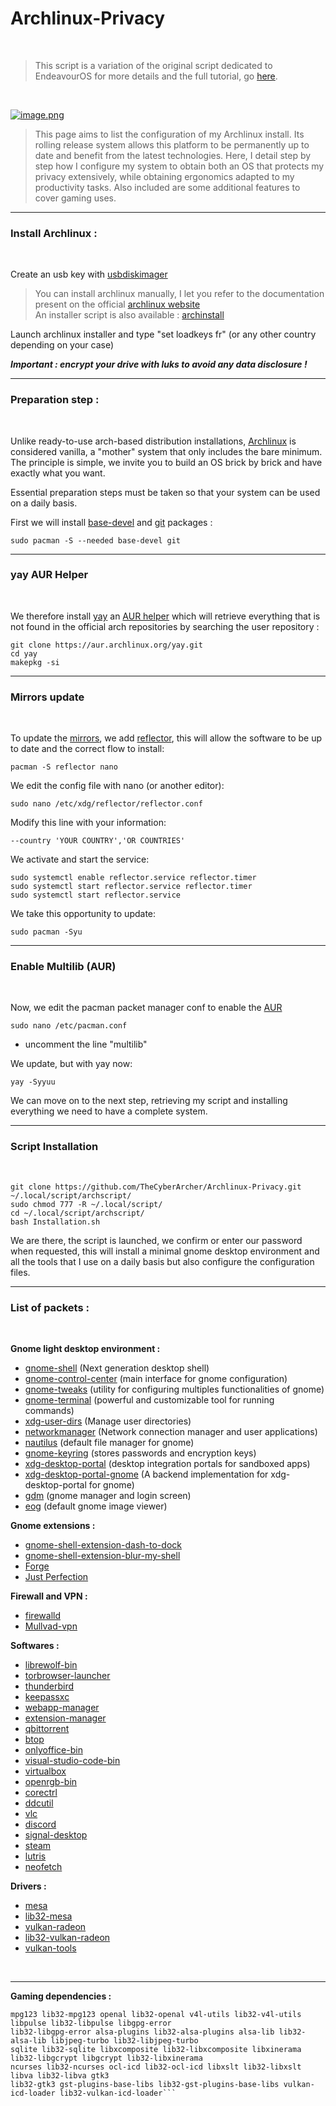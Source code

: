 # Archlinux-Privacy

<br />

>This script is a variation of the original script dedicated to EndeavourOS for more details and the full tutorial, go [here](https://github.com/TheCyberArcher/EndeavourOS-Privacy). 

<br />

[![image.png](https://i.postimg.cc/cLCDrmmq/image.png)](https://postimg.cc/YvcNPQZ8)

>This page aims to list the configuration of my Archlinux install. Its rolling release system allows this platform to be permanently up to date and benefit from the latest technologies. Here, I detail step by step how I configure my system to obtain both an OS that protects my privacy extensively, while obtaining ergonomics adapted to my productivity tasks. Also included are some additional features to cover gaming uses.

---

### Install Archlinux : 

<br />

Create an usb key with [usbdiskimager](https://bztsrc.gitlab.io/usbimager/)

>You can install archlinux manually, I let you refer to the documentation present on the official [archlinux website](https://wiki.archlinux.org/title/Installation_guide) \
An installer script is also available : [archinstall](https://wiki.archlinux.org/title/Archinstall)

Launch archlinux installer and type "set loadkeys fr" (or any other country depending on your case)

*__Important : encrypt your drive with luks to avoid any data disclosure !__*

---

### Preparation step : 

<br />

Unlike ready-to-use arch-based distribution installations, [Archlinux](https://fr.wikipedia.org/wiki/Arch_Linux) is considered vanilla, a "mother" system that only includes the bare minimum. The principle is simple, we invite you to build an OS brick by brick and have exactly what you want.

Essential preparation steps must be taken so that your system can be used on a daily basis.

First we will install [base-devel](https://archlinux.org/packages/core/any/base-devel/) and [git](https://wiki.archlinux.org/title/Git) packages : 

```sudo pacman -S --needed base-devel git```

---

### yay AUR Helper

<br />

We therefore install [yay](https://github.com/Jguer/yay) an [AUR helper](https://wiki.archlinux.org/title/AUR_helpers) which will retrieve everything that is not found in the official arch repositories by searching the user repository : 

```git clone https://aur.archlinux.org/yay.git``` \
```cd yay``` \
```makepkg -si```

---

### Mirrors update

<br />

To update the [mirrors](https://wiki.archlinux.org/title/Mirrors), we add [reflector](https://wiki.archlinux.org/title/Reflector), this will allow the software to be up to date and the correct flow to install:

```pacman -S reflector nano```

We edit the config file with nano (or another editor):

```sudo nano /etc/xdg/reflector/reflector.conf```

Modify this line with your information:

```--country 'YOUR COUNTRY','OR COUNTRIES'```

We activate and start the service:

```sudo systemctl enable reflector.service reflector.timer``` \
```sudo systemctl start reflector.service reflector.timer``` \
```sudo systemctl start reflector.service```

We take this opportunity to update:

```sudo pacman -Syu```

---

### Enable Multilib (AUR)

<br />

Now, we edit the pacman packet manager conf to enable the [AUR](https://aur.archlinux.org/)

```sudo nano /etc/pacman.conf```

- uncomment the line "multilib"


We update, but with yay now:

```yay -Syyuu```

We can move on to the next step, retrieving my script and installing everything we need to have a complete system.

---

### Script Installation

<br />

```git clone https://github.com/TheCyberArcher/Archlinux-Privacy.git ~/.local/script/archscript/``` \
```sudo chmod 777 -R ~/.local/script/``` \
```cd ~/.local/script/archscript/``` \
```bash Installation.sh```

We are there, the script is launched, we confirm or enter our password when requested, this will install a minimal gnome desktop environment and all the tools that I use on a daily basis but also configure the configuration files.

---

### List of packets : 

<br />

__Gnome light desktop environment :__

- [gnome-shell](https://archlinux.org/packages/extra/x86_64/gnome-shell/) (Next generation desktop shell)
- [gnome-control-center](https://archlinux.org/packages/extra/x86_64/gnome-control-center/) (main interface for gnome configuration)
- [gnome-tweaks](https://archlinux.org/packages/extra/any/gnome-tweaks/) (utility for configuring multiples functionalities of gnome)
- [gnome-terminal](https://archlinux.org/packages/extra/x86_64/gnome-terminal/) (powerful and customizable tool for running commands)
- [xdg-user-dirs](https://archlinux.org/packages/extra/x86_64/xdg-user-dirs/) (Manage user directories)
- [networkmanager](https://archlinux.org/packages/extra/x86_64/networkmanager/) (Network connection manager and user applications)
- [nautilus](https://archlinux.org/packages/extra/x86_64/nautilus/) (default file manager for gnome)
- [gnome-keyring](https://archlinux.org/packages/extra/x86_64/gnome-keyring/) (stores passwords and encryption keys)
- [xdg-desktop-portal](https://archlinux.org/packages/extra/x86_64/xdg-desktop-portal/) (desktop integration portals for sandboxed apps)
- [xdg-desktop-portal-gnome](https://archlinux.org/packages/extra/x86_64/xdg-desktop-portal-gnome/) (A backend implementation for xdg-desktop-portal for gnome)
- [gdm](https://archlinux.org/packages/extra/x86_64/gdm/) (gnome manager and login screen)
- [eog](https://archlinux.org/packages/extra/x86_64/eog/) (default gnome image viewer)

__Gnome extensions :__ 




- [gnome-shell-extension-dash-to-dock](https://github.com/micheleg/dash-to-dock)
- [gnome-shell-extension-blur-my-shell](https://github.com/aunetx/blur-my-shell)
- [Forge](https://github.com/forge-ext/forge)
- [Just Perfection](https://gitlab.gnome.org/jrahmatzadeh/just-perfection)

__Firewall and VPN :__ 

- [firewalld](https://firewalld.org/)
- [Mullvad-vpn](https://mullvad.net/fr)

__Softwares :__ 

- [librewolf-bin](https://librewolf.net/)
- [torbrowser-launcher](https://www.torproject.org/fr/download/)
- [thunderbird](https://www.thunderbird.net/fr/)
- [keepassxc](https://keepassxc.org/)
- [webapp-manager](https://aur.archlinux.org/packages/webapp-manager)
- [extension-manager](https://aur.archlinux.org/packages/extension-manager)
- [qbittorrent](https://www.qbittorrent.org/)
- [btop](https://github.com/aristocratos/btop)
- [onlyoffice-bin](https://www.onlyoffice.com/fr/)
- [visual-studio-code-bin](https://code.visualstudio.com/)
- [virtualbox](https://www.virtualbox.org/)
- [openrgb-bin](https://openrgb.org/)
- [corectrl](https://gitlab.com/corectrl/corectrl)
- [ddcutil](https://www.ddcutil.com/)
- [vlc](https://www.videolan.org/vlc/)
- [discord](https://discord.com/)
- [signal-desktop](https://signal.org/download/)
- [steam](https://store.steampowered.com/)
- [lutris](https://lutris.net/)
- [neofetch](https://github.com/dylanaraps/neofetch)

__Drivers :__ 

- [mesa](https://archlinux.org/packages/extra/x86_64/mesa/)
- [lib32-mesa](https://archlinux.org/packages/multilib/x86_64/lib32-mesa/)
- [vulkan-radeon](https://archlinux.org/packages/extra/x86_64/vulkan-radeon/)
- [lib32-vulkan-radeon](https://archlinux.org/packages/multilib/x86_64/lib32-vulkan-radeon/)
- [vulkan-tools](https://archlinux.org/packages/extra/x86_64/vulkan-tools/)


<br />

---

__Gaming dependencies :__ 

```proton-ge-custom wine-staging giflib lib32-giflib libpng lib32-libpng libldap lib32-libldap gnutls lib32-gnutls
mpg123 lib32-mpg123 openal lib32-openal v4l-utils lib32-v4l-utils libpulse lib32-libpulse libgpg-error
lib32-libgpg-error alsa-plugins lib32-alsa-plugins alsa-lib lib32-alsa-lib libjpeg-turbo lib32-libjpeg-turbo
sqlite lib32-sqlite libxcomposite lib32-libxcomposite libxinerama lib32-libgcrypt libgcrypt lib32-libxinerama
ncurses lib32-ncurses ocl-icd lib32-ocl-icd libxslt lib32-libxslt libva lib32-libva gtk3
lib32-gtk3 gst-plugins-base-libs lib32-gst-plugins-base-libs vulkan-icd-loader lib32-vulkan-icd-loader```
